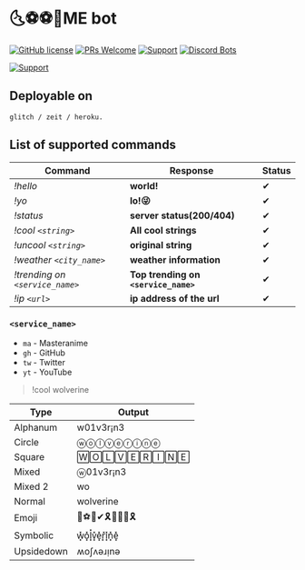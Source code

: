 # 🌜⚽⚽👢ME bot

[![GitHub license](https://img.shields.io/badge/license-MIT-blue.svg?style=flat-square)](https://raw.githubusercontent.com/mohitkyadav/coolme/master/LICENSE)
[![PRs Welcome](https://img.shields.io/badge/PRs-welcome-brightgreen.svg?style=flat-square)](https://github.com/mohitkyadav/coolme)
[![Support](https://discordapp.com/api/guilds/522610943037931551/embed.png)](https://discord.gg/bJGQRJx)
[![Discord Bots](https://discordbots.org/api/widget/status/521530934512713741.svg)](https://discordbots.org/bot/521530934512713741)

[![Support](https://discordbots.org/api/widget/521530934512713741.svg?usernamecolor=FFFFFF&topcolor=000000)](https://discordbots.org/bot/521530934512713741)


## Deployable on
```
glitch / zeit / heroku.
```

## List of supported commands

| Command | Response  | Status |
|---------|-----------|--------|
|*!hello*  | **world!**| ✔ |
|*!yo*    | **lo!😜** | ✔ |
|*!status*| **server status(200/404)**|✔|
|*!cool `<string>`*  | __**All cool strings**__  | ✔ |
|*!uncool `<string>`*| __**original string**__ | ✔ |
|*!weather `<city_name>`*| __**weather information**__ | ✔ |
|*!trending on `<service_name>`*| __**Top trending on `<service_name>`**__|✔|
|*!ip `<url>`*| __**ip address of the url**__| ✔ |

### `<service_name>`
- `ma` - Masteranime
- `gh` - GitHub
- `tw` - Twitter
- `yt` - YouTube

>!cool wolverine

|Type|Output|
|--|--|
|Alphanum|w01v3r¡n3|
|Circle|ⓦⓞⓛⓥⓔⓡⓘⓝⓔ|
|Square|🅆🄾🄻🅅🄴🅁🄸🄽🄴|
|Mixed|ⓦ01v3r¡n3|
|Mixed 2|wo|ver!ne|
|Normal|wolverine|
|Emoji|🔱⚽👢✔🎗🌱🎐🎵🎗|
|Symbolic|w͓̽o͓̽l͓̽v͓̽e͓̽r͓̽i͓̽n͓̽e͓̽|
|Upsidedown|ʍoʃʌǝɹᴉnǝ|
